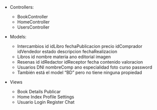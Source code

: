- Controllers:
    + BookController
    + HomeController
    + UsersController

- Models:
    + Intercambios
        id
        idLibro
        fechaPublicacion
        precio
        idComprador
        idVendedor
        estado
        descripcion
        fechaRealizacion
    + Libros
        id
        nombre
        materia
        ano
        editorial
        imagen
    + Resenas
        id
        idRedactor
        idReceptor
        fecha
        contenido
        valoracion
    + Usuarios
        DNI
        nombreComp
        ano
        especialidad
        foto
        curso
        password
    + También está el model “BD” pero no tiene ninguna propiedad

- Views
    + Book 
        Details
        Publicar
    + Home
        Index
        Profile
        Settings
    + Usuario
        Login
        Register
        Chat
